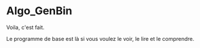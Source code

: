 # Algo_GenBin

Voila, c'est fait.

Le programme de base est là si vous voulez le voir, le lire et le comprendre.
